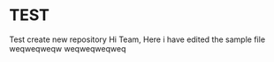 # TEST
Test create new repository
Hi Team,
Here i have edited the sample file
weqweqweqw
weqweqweqweq

